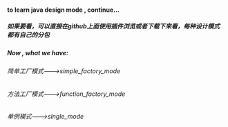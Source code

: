 #### to learn java design mode , continue...

##### 如果要看，可以直接在github上面使用插件浏览或者下载下来看，每种设计模式都有自己的分包

##### Now , what we have:

###### 简单工厂模式--->simple_factory_mode
###### 方法工厂模式--->function_factory_mode
###### 单例模式--->single_mode